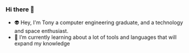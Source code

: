 ### Hi there 👋

- :alien: Hey, I'm Tony a computer engineering graduate, and  a technology and space enthusiast.
- :book: I’m currently learning about a lot of tools and languages that will expand my knowledge

